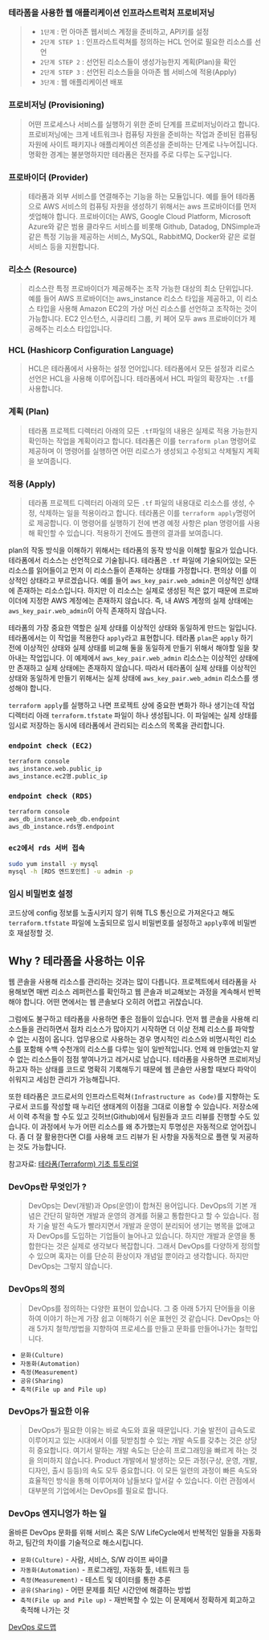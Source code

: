 ### 테라폼을 사용한 웹 애플리케이션 인프라스트럭처 프로비저닝

> - `1단계` : 먼 아마존 웹서비스 계정을 준비하고, API키를 설정
> - `2단계 STEP 1` : 인프라스트럭쳐를 정의하는 HCL 언어로 필요한 리소스를 선언
> - `2단계 STEP 2` : 선언된 리소스들이 생성가능한지 계획(Plan)을 확인
> - `2단계 STEP 3` : 선언된 리소스들을 아마존 웹 서비스에 적용(Apply)
> - `3단계` : 웹 애플리케이션 배포

### 프로비저닝 (Provisioning)

> 어떤 프로세스나 서비스를 실행하기 위한 준비 단계를 프로비저닝이라고 합니다.
> 프로비저닝에는 크게 네트워크나 컴퓨팅 자원을 준비하는 작업과 준비된 컴퓨팅 자원에 사이트 패키지나 애플리케이션 의존성을 준비하는 단계로 나누어집니다. 명확한 경계는 불분명하지만 테라폼은 전자를 주로 다루는 도구입니다.

### 프로바이더 (Provider)

> 테라폼과 외부 서비스를 연결해주는 기능을 하는 모듈입니다. 예를 들어 테라폼으로 AWS 서비스의 컴퓨팅 자원을 생성하기 위해서는 aws 프로바이더를 먼저 셋업해야 합니다. 프로바이더는 AWS, Google Cloud Platform, Microsoft Azure와 같은 범용 클라우드 서비스를 비롯해 Github, Datadog, DNSimple과 같은 특정 기능을 제공하는 서비스, MySQL, RabbitMQ, Docker와 같은 로컬 서비스 등을 지원합니다.

### 리소스 (Resource)

> 리소스란 특정 프로바이더가 제공해주는 조작 가능한 대상의 최소 단위입니다. 예를 들어 AWS 프로바이더는 aws_instance 리소스 타입을 제공하고, 이 리소스 타입을 사용해 Amazon EC2의 가상 머신 리소스를 선언하고 조작하는 것이 가능합니다. EC2 인스턴스, 시큐리티 그룹, 키 페어 모두 aws 프로바이더가 제공해주는 리소스 타입입니다.

### HCL (Hashicorp Configuration Language)

> HCL은 테라폼에서 사용하는 설정 언어입니다. 테라폼에서 모든 설정과 리로스 선언은 HCL을 사용해 이루어집니다. 테라폼에서 HCL 파일의 확장자는 `.tf`를 사용합니다.

### 계획 (Plan)

> 테라폼 프로젝트 디렉터리 아래의 모든 `.tf`파일의 내용은 실제로 적용 가능한지 확인하는 작업을 계획이라고 합니다. 테라폼은 이를 `terraform plan` 명령어로 제공하며 이 명령어를 실행하면 어떤 리로스가 생성되고 수정되고 삭제될지 계획을 보여줍니다.

### 적용 (Apply)

> 테라폼 프로젝트 디렉터리 아래의 모든 `.tf` 파일의 내용대로 리소스를 생성, 수정, 삭제하는 일을 적용이라고 합니다. 테라폼은 이를 `terraform apply`명령어로 제공합니다. 이 명령어를 실행하기 전에
> 변경 예정 사항은 plan 명령어를 사용해 확인할 수 있습니다. 적용하기 전에도 플랜의 결과를 보여줍니다.

plan의 작동 방식을 이해하기 위해서는 테라폼의 동작 방식을 이해할 필요가 있습니다. 테라폼에서 리소스는 선언적으로 기술됩니다. 테라폼은 `.tf` 파일에 기술되어있는 모든 리소스를 읽어들이고 먼저 이 리소스들이 존재하는 상태를 가정합니다. 편의상 이를 이상적인 상태라고 부르겠습니다. 예를 들어 `aws_key_pair.web_admin`은 이상적인 상태에 존재하는 리소스입니다. 하지만 이 리소스는 실제로 생성된 적은 없기 때문에 프로바이더에 지정한 AWS 계정에는 존재하지 않습니다. 즉, 내 AWS 계정의 실제 상태에는 `aws_key_pair.web_admin`이 아직 존재하지 않습니다.

테라폼의 가장 중요한 역할은 실제 상태를 이상적인 상태와 동일하게 만드는 일입니다. 테라폼에서는 이 작업을 적용한다 `apply`라고 표현합니다. 테라폼 `plan`은 `apply` 하기 전에 이상적인 상태와 실제 상태를 비교해 둘을 동일하게 만들기 위해서 해야할 일을 찾아내는 작업입니다. 이 예제에서 `aws_key_pair.web_admin` 리소스는 이상적인 상태에만 존재하고 실제 상태에는 존재하지 않습니다. 따라서 테라폼이 실제 상태를 이상적인 상태와 동일하게 만들기 위해서는 실제 상태에 `aws_key_pair.web_admin` 리소스를 생성해야 합니다.

`terraform apply`를 실행하고 나면 프로젝트 상에 중요한 변화가 하나 생기는데 작업 디렉터리 아래 `terraform.tfstate` 파일이 하나 생성됩니다. 이 파일에는 실제 상태를 임시로 저장하는 동시에 테라폼에서 관리되는 리소스의 목록을 관리합니다.

### `endpoint check (EC2)`

```bash
terraform console
aws_instance.web.public_ip
aws_instance.ec2명.public_ip
```

### `endpoint check (RDS)`

```bash
terraform console
aws_db_instance.web_db.endpoint
aws_db_instance.rds명.endpoint
```

### `ec2에서 rds 서버 접속`

```bash
sudo yum install -y mysql
mysql -h [RDS 엔드포인트] -u admin -p
```

### 임시 비밀번호 설정

코드상에 config 정보를 노출시키지 않기 위해 TLS 통신으로 가져온다고 해도 `terraform.tfstate` 파일에 노출되므로 임시 비밀번호를 설정하고 `apply`후에 비밀번호 재설정할 것.

## Why ? 테라폼을 사용하는 이유

웹 콘솔을 사용해 리소스를 관리하는 것과는 많이 다릅니다. 프로젝트에서 테라폼을 사용해보면 매번 리소스 레퍼런스를 확인하고 웹 콘솔과 비교해보는 과정을 계속해서 반복해야 합니다. 어떤 면에서는 웹 콘솔보다 오히려 어렵고 귀찮습니다.

그럼에도 불구하고 테라폼을 사용하면 좋은 점들이 있습니다. 먼저 웹 콘솔을 사용해 리소스들을 관리하면서 점차 리소스가 많아지기 시작하면 더 이상 전체 리소스를 파악할 수 없는 시점이 옵니다. 업무용으로 사용하는 경우 명시적인 리소스와 비명시적인 리소스를 포함해 수백 수천개의 리소스를 다루는 일이 일반적입니다. 언제 왜 만들었는지 알 수 없는 리소스들이 점점 쌓여나가고 레거시로 남습니다. 테라폼을 사용하면 프로비저닝하고자 하는 상태를 코드로 명확히 기록해두기 때문에 웹 콘솔만 사용할 때보다 파악이 쉬워지고 세심한 관리가 가능해집니다.

또한 테라폼은 코드로서의 인프라스트럭쳐`(Infrastructure as Code)`를 지향하는 도구로서 코드를 작성할 때 누리던 생태계의 이점을 그대로 이용할 수 있습니다. 저장소에서 이력 추적을 할 수도 있고 깃허브(Github)에서 팀원들과 코드 리뷰를 진행할 수도 있습니다. 이 과정에서 누가 어떤 리소스를 왜 추가했는지 투명성은 자동적으로 얻어집니다. 좀 더 잘 활용한다면 CI를 사용해 코드 리뷰가 된 사항을 자동적으로 플랜 및 저굥하는 것도 가능합니다.

참고자료: [테라폼(Terraform) 기초 튜토리얼](https://www.44bits.io/ko/post/terraform_introduction_infrastrucute_as_code)

### DevOps란 무엇인가 ?

> DevOps는 Dev(개발)과 Ops(운영)이 합쳐진 용어입니다. DevOps의 기본 개념은 간단히 말하면 개발과 운영의 경계를 허물고 통합한다고 할 수 있습니다. 점차 기술 발전 속도가 빨라지면서 개발과 운영이 분리되어 생기는 병목을 없애고자 DevOps를 도입하는 기업들이 늘어나고 있습니다. 하지만 개발과 운영을 통합한다는 것은 실제로 생각보다 복잡합니다. 그래서 DevOps를 다양하게 정의할 수 있으며 혹자는 이를 단순히 환상이자 개념일 뿐이라고 생각합니다. 하지만 DevOps는 그렇지 않습니다.

### DevOps의 정의

> DevOps를 정의하는 다양한 표현이 있습니다. 그 중 아래 5가지 단어들을 이용하여 이야기 하는게 가장 쉽고 이해하기 쉬운 표현인 것 같습니다. DevOps는 아래 5가지 철학/방법을 지향하여 프로세스를 만들고 문화를 만들어나가는 철학입니다.

- `문화(Culture)`
- `자동화(Automation)`
- `측정(Measurement)`
- `공유(Sharing)`
- `축적(File up and Pile up)`

### DevOps가 필요한 이유

> DevOps가 필요한 이유는 바로 속도와 효율 때문입니다. 기술 발전이 급속도로 이루어지고 있는 시대에서 이를 뒷받침할 수 있는 개발 속도를 갖추는 것은 상당히 중요합니다. 여기서 말하는 개발 속도는 단순히 프로그래밍을 빠르게 하는 것을 의미하지 않습니다. Product 개발에서 발생하는 모든 과정(구상, 운영, 개발, 디자인, 출시 등등)의 속도 모두 중요합니다. 이 모든 일련의 과정이 빠른 속도와 효율적인 방식을 통해 이루어져야 남들보다 앞서갈 수 있습니다. 이런 관점에서 대부분의 기업에서는 DevOps를 필요로 합니다.

### DevOps 엔지니엉가 하는 일

올바른 DevOps 문화를 위해 서비스 혹은 S/W LifeCycle에서 반복적인 일들을 자동화하고, 팀간의 차이를 기술적으로 해소시킵니다.

- `문화(Culture)` - 사람, 서비스, S/W 라이프 싸이클
- `자동화(Automation)` - 프로그래밍, 자동화 툴, 네트워크 등
- `측정(Measurement)` - 테스트 및 데이터를 통한 추론
- `공유(Sharing)` - 어떤 문제를 최단 시간안에 해결하는 방법
- `축적(File up and Pile up)` - 재반복할 수 있는 이 문제에서 정확하게 회고하고 축적해 나가는 것

[DevOps 로드맵]("https://roadmap.sh/devops")

